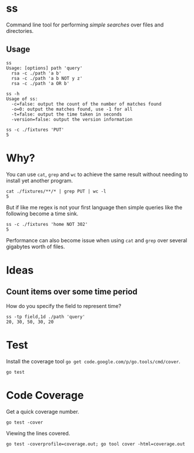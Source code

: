 # ss

Command line tool for performing _simple searches_ over files and directories.

## Usage

    ss
    Usage: [options] path 'query'
      rsa -c ./path 'a b'
      rsa -c ./path 'a b NOT y z'
      rsa -c ./path 'a OR b'

    ss -h
    Usage of ss:
      -c=false: output the count of the number of matches found
      -o=0: output the matches found, use -1 for all
      -t=false: output the time taken in seconds
      -version=false: output the version information

    ss -c ./fixtures 'PUT'
    5

# Why?

You can use `cat`, `grep` and `wc` to achieve the same result without needing to install yet another program.

    cat ./fixtures/**/* | grep PUT | wc -l
    5

But if like me regex is not your first language then simple queries like the following become a time sink.

    ss -c ./fixtures 'home NOT 302'
    5

Performance can also become issue when using `cat` and `grep` over several gigabytes worth of files.

# Ideas

## Count items over some time period

How do you specify the field to represent time?

    ss -tp field,1d ./path 'query'
    20, 30, 50, 30, 20

# Test

Install the coverage tool `go get code.google.com/p/go.tools/cmd/cover`.

    go test

# Code Coverage

Get a quick coverage number.

    go test -cover

Viewing the lines covered.

    go test -coverprofile=coverage.out; go tool cover -html=coverage.out

